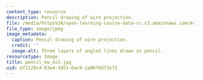 ```yaml
---
content_type: resource
description: Pencil drawing of wire projection.
file: /media/https%3A/open-learning-course-data-rc.s3.amazonaws.com/4-111-introduction-to-architecture-environmental-design-spring-2014/ef2129c403e418516ac92a8678d72e73_pencil_kw_ex1.jpg
file_type: image/jpeg
image_metadata:
  caption: Pencil drawing of wire projection.
  credit: ''
  image-alt: Three layers of angled lines drawn in pencil.
resourcetype: Image
title: pencil_kw_ex1.jpg
uid: ef2129c4-03e4-1851-6ac9-2a8678d72e73
---
```

